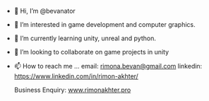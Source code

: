 - 👋 Hi, I’m @bevanator
- 👀 I’m interested in game development and computer graphics.
- 🌱 I’m currently learning unity, unreal and python.
- 💞️ I’m looking to collaborate on game projects in unity
- 📫 How to reach me ...
     email: rimona.bevan@gmail.com
     linkedin: https://www.linkedin.com/in/rimon-akhter/
     
     Business Enquiry: www.rimonakhter.pro



<!---
bevanator/bevanator is a ✨ special ✨ repository because its `README.md` (this file) appears on your GitHub profile.
You can click the Preview link to take a look at your changes.
--->
